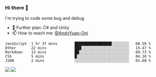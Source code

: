 ### Hi there 👋

I'm trying to code some bug and debug

- 🌱 Further plan: C# and Unity
- 📫 How to reach me: [@AndyYuan-Oni](https://github.com/AndyYuan-Oni)


<!--START_SECTION:waka-->
```text
JavaScript  1 hr 37 mins        █████████████████░░░░░░░░   68.58 % 
Other       22 mins             ███░░░░░░░░░░░░░░░░░░░░░░   15.47 % 
Markdown    13 mins             ██░░░░░░░░░░░░░░░░░░░░░░░   09.73 % 
CSS         5 mins              █░░░░░░░░░░░░░░░░░░░░░░░░   04.10 % 
JSON        2 mins              ░░░░░░░░░░░░░░░░░░░░░░░░░   01.68 %
```
<!--END_SECTION:waka-->

  <!--**AndyYuan-Oni/AndyYuan-Oni** is a ✨ _special_ ✨ repository because its `README.md` (this file) appears on your GitHub profile.-->
<!--[![Top Langs](https://github-readme-stats.vercel.app/api/top-langs/?username=AndyYUan-Oni&layout=compact)](https://github.com/AndyYUan-Oni/github-readme-stats)-->
<a href="https://github.com/AndyYUan-Oni/github-readme-stats">
  <img align="left" src="https://github-readme-stats.vercel.app/api?username=AndyYUan-Oni&hide=stars" />
</a>
<a href="https://github.com/AndyYUan-Oni/github-readme-stats">
  <img align="left" src="https://github-readme-stats.vercel.app/api/top-langs/?username=AndyYUan-Oni&layout=compact" />
</a>

